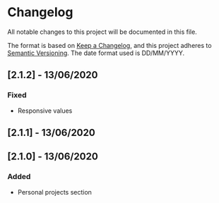 # Changelog
All notable changes to this project will be documented in this file.

The format is based on [Keep a Changelog](https://keepachangelog.com/en/1.0.0/),
and this project adheres to [Semantic Versioning](https://semver.org/spec/v2.0.0.html). The date format used is DD/MM/YYYY.


## [2.1.2] - 13/06/2020
### Fixed
* Responsive values

## [2.1.1] - 13/06/2020
## [2.1.0] - 13/06/2020
### Added
- Personal projects section


[1.1.0]: https://github.com/olivierlacan/keep-a-changelog/releases/tag/v0.0.1
